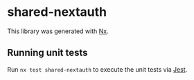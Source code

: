# shared-nextauth

This library was generated with [Nx](https://nx.dev).

## Running unit tests

Run `nx test shared-nextauth` to execute the unit tests via [Jest](https://jestjs.io).
